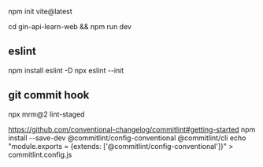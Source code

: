 npm init vite@latest

cd gin-api-learn-web && npm run dev

## eslint

npm install eslint -D
npx eslint --init

## git commit hook

npx mrm@2 lint-staged

https://github.com/conventional-changelog/commitlint#getting-started
npm install --save-dev @commitlint/config-conventional @commitlint/cli
echo "module.exports = {extends: ['@commitlint/config-conventional']}" > commitlint.config.js
